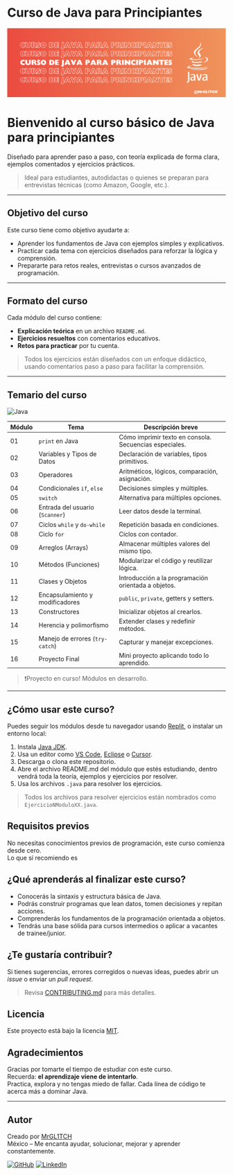 # Curso de Java para Principiantes

![Banner Curso Java Principiantes](./imagenes/banner.png)

# Bienvenido al curso básico de **Java para principiantes**

Diseñado para aprender paso a paso, con teoría explicada de forma clara, ejemplos comentados y ejercicios prácticos.

> Ideal para estudiantes, autodidactas o quienes se preparan para entrevistas técnicas (como Amazon, Google, etc.).

---

## Objetivo del curso

Este curso tiene como objetivo ayudarte a:

- Aprender los fundamentos de Java con ejemplos simples y explicativos.
- Practicar cada tema con ejercicios diseñados para reforzar la lógica y comprensión.
- Prepararte para retos reales, entrevistas o cursos avanzados de programación.

---

## Formato del curso

Cada módulo del curso contiene:

- **Explicación teórica** en un archivo `README.md`.
- **Ejercicios resueltos** con comentarios educativos.
- **Retos para practicar** por tu cuenta.

> Todos los ejercicios están diseñados con un enfoque didáctico, usando comentarios paso a paso para facilitar la comprensión.

---

## Temario del curso

![Java](https://img.shields.io/badge/Java-ED8B00?style=flat&logo=java&logoColor=white)


| Módulo | Tema                                   | Descripción breve                                    |
|--------|----------------------------------------|------------------------------------------------------|
| 01     | `print` en Java                      | Cómo imprimir texto en consola. Secuencias especiales. |
| 02     | Variables y Tipos de Datos           | Declaración de variables, tipos primitivos.          |
| 03     | Operadores                           | Aritméticos, lógicos, comparación, asignación.       |
| 04     | Condicionales `if`, `else`           | Decisiones simples y múltiples.                      |
| 05     | `switch`                             | Alternativa para múltiples opciones.                 |
| 06     | Entrada del usuario (`Scanner`)      | Leer datos desde la terminal.                        |
| 07     | Ciclos `while` y `do-while`          | Repetición basada en condiciones.                    |
| 08     | Ciclo `for`                          | Ciclos con contador.                                 |
| 09     | Arreglos (Arrays)                    | Almacenar múltiples valores del mismo tipo.          |
| 10     | Métodos (Funciones)                  | Modularizar el código y reutilizar lógica.           |
| 11     | Clases y Objetos                     | Introducción a la programación orientada a objetos.  |
| 12     | Encapsulamiento y modificadores      | `public`, `private`, getters y setters.              |
| 13     | Constructores                        | Inicializar objetos al crearlos.                     |
| 14     | Herencia y polimorfismo              | Extender clases y redefinir métodos.                 |
| 15     | Manejo de errores (`try-catch`)      | Capturar y manejar excepciones.                      |
| 16     | Proyecto Final                       | Mini proyecto aplicando todo lo aprendido.           |

> ❗Proyecto en curso! Módulos en desarrollo.
---

## ¿Cómo usar este curso?

Puedes seguir los módulos desde tu navegador usando [Replit](https://replit.com/languages/java10), o instalar un entorno local:

1. Instala [Java JDK](https://www.oracle.com/java/technologies/javase-downloads.html).
2. Usa un editor como [VS Code](https://code.visualstudio.com/), [Eclipse](https://www.eclipse.org/) o [Cursor](https://www.cursor.so).
3. Descarga o clona este repositorio.
4. Abre el archivo README.md del módulo que estés estudiando, dentro vendrá toda la teoría, ejemplos y ejercicios por resolver.
5. Usa los archivos `.java` para resolver los ejercicios.

> Todos los archivos para resolver ejercicios están nombrados como `EjercicioNModuloXX.java`.

## Requisitos previos

No necesitas conocimientos previos de programación, este curso comienza desde cero.  
Lo que sí recomiendo es 

## ¿Qué aprenderás al finalizar este curso?

- Conocerás la sintaxis y estructura básica de Java.
- Podrás construir programas que lean datos, tomen decisiones y repitan acciones.
- Comprenderás los fundamentos de la programación orientada a objetos.
- Tendrás una base sólida para cursos intermedios o aplicar a vacantes de trainee/junior.

## ¿Te gustaría contribuir?

Si tienes sugerencias, errores corregidos o nuevas ideas, puedes abrir un _issue_ o enviar un _pull request_.

> Revisa [CONTRIBUTING.md](CONTRIBUTING.md) para más detalles.

## Licencia

Este proyecto está bajo la licencia [MIT](LICENSE).

## Agradecimientos

Gracias por tomarte el tiempo de estudiar con este curso.  
Recuerda: **el aprendizaje viene de intentarlo**.  
Practica, explora y no tengas miedo de fallar. Cada línea de código te acerca más a dominar Java.

---

## Autor

Creado por [MrGL1TCH](https://github.com/MrGL1TCH)  
México – Me encanta ayudar, solucionar, mejorar y aprender constantemente.

[![GitHub](https://img.shields.io/badge/GitHub-MrGL1TCH-181717?logo=github&style=flat-square)](https://github.com/MrGL1TCH)
[![LinkedIn](https://img.shields.io/badge/LinkedIn-angel--rm--dev-blue?logo=linkedin&style=flat-square)](https://www.linkedin.com/in/angel-rm-dev/)

